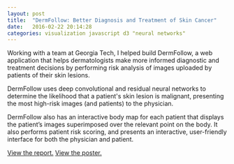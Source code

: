 ```yaml
---
layout: post
title:  "DermFollow: Better Diagnosis and Treatment of Skin Cancer"
date:   2016-02-22 20:14:28
categories: visualization javascript d3 "neural networks"
---
```


Working with a team at Georgia Tech, I helped build DermFollow, a web
application that helps dermatologists make more informed diagnostic and
treatment decisions by performing risk analysis of images uploaded by patients
of their skin lesions.

DermFollow uses deep convolutional and residual neural networks to determine
the likelihood that a patient's skin lesion is malignant, presenting the most
high-risk images (and patients) to the physician.

DermFollow also has an interactive body map for each patient that displays the
patient’s images superimposed over the relevant point on the body. It also
performs patient risk scoring, and presents an interactive, user-friendly
interface for both the physician and patient.

[View the report.](pub/dermfollow_final_report.pdf)
[View the poster.](pub/dermfollow_poster.pdf)